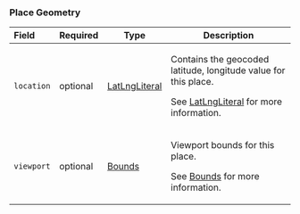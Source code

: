 <!--- This is a generated file, do not edit! -->
<!--- [START maps_http_schema_placegeometry] -->
<h3 class="schema-object" id="PlaceGeometry">Place Geometry</h3>

| Field      | Required | Type                                            | Description                                                                                                                                                                               |
| :--------- | -------- | ----------------------------------------------- | ----------------------------------------------------------------------------------------------------------------------------------------------------------------------------------------- |
| `location` | optional | [LatLngLiteral](#LatLngLiteral "LatLngLiteral") | <div class="ref-property-description"><p>Contains the geocoded latitude, longitude value for this place.</p><p>See <a href="#LatLngLiteral">LatLngLiteral</a> for more information.</div> |
| `viewport` | optional | [Bounds](#Bounds "Bounds")                      | <div class="ref-property-description"><p>Viewport bounds for this place.</p><p>See <a href="#Bounds">Bounds</a> for more information.</div>                                               |

<!--- [END maps_http_schema_placegeometry] -->
